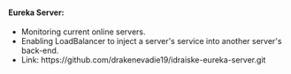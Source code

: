 <h4>Eureka Server: </h4>
<ul>
    <li>Monitoring current online servers. </li>
    <li>Enabling LoadBalancer to inject a server's service into another server's back-end. </li>
    <li>Link: https://github.com/drakenevadie19/idraiske-eureka-server.git </li>
</ul>